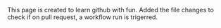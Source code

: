 This page is created to learn github with fun.
Added the file changes to check if on pull request, a workflow run is trigerred.
